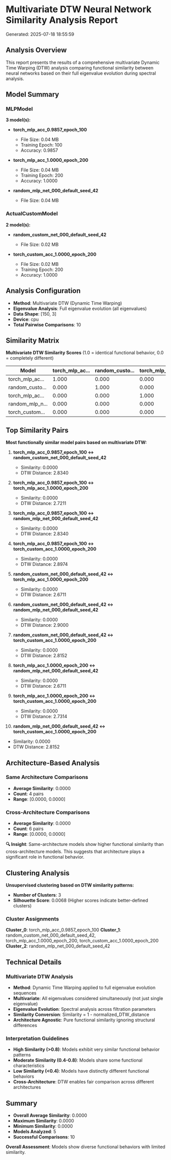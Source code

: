 # Multivariate DTW Neural Network Similarity Analysis Report
Generated: 2025-07-18 18:55:59

## Analysis Overview

This report presents the results of a comprehensive multivariate Dynamic Time Warping (DTW)
analysis comparing functional similarity between neural networks based on their full
eigenvalue evolution during spectral analysis.

## Model Summary

### MLPModel
**3 model(s):**

- **torch_mlp_acc_0.9857_epoch_100**
  - File Size: 0.04 MB
  - Training Epoch: 100
  - Accuracy: 0.9857

- **torch_mlp_acc_1.0000_epoch_200**
  - File Size: 0.04 MB
  - Training Epoch: 200
  - Accuracy: 1.0000

- **random_mlp_net_000_default_seed_42**
  - File Size: 0.04 MB

### ActualCustomModel
**2 model(s):**

- **random_custom_net_000_default_seed_42**
  - File Size: 0.02 MB

- **torch_custom_acc_1.0000_epoch_200**
  - File Size: 0.02 MB
  - Training Epoch: 200
  - Accuracy: 1.0000

## Analysis Configuration

- **Method**: Multivariate DTW (Dynamic Time Warping)
- **Eigenvalue Analysis**: Full eigenvalue evolution (all eigenvalues)
- **Data Shape**: [150, 3]
- **Device**: cpu
- **Total Pairwise Comparisons**: 10

## Similarity Matrix

**Multivariate DTW Similarity Scores** (1.0 = identical functional behavior, 0.0 = completely different)

| Model | torch_mlp_ac... | random_custo... | torch_mlp_ac... | random_mlp_n... | torch_custom... |
|-------|-------|-------|-------|-------|-------|
| torch_mlp_ac... | 1.000 | 0.000 | 0.000 | 0.000 | 0.000 |
| random_custo... | 0.000 | 1.000 | 0.000 | 0.000 | 0.000 |
| torch_mlp_ac... | 0.000 | 0.000 | 1.000 | 0.000 | 0.000 |
| random_mlp_n... | 0.000 | 0.000 | 0.000 | 1.000 | 0.000 |
| torch_custom... | 0.000 | 0.000 | 0.000 | 0.000 | 1.000 |

## Top Similarity Pairs

**Most functionally similar model pairs based on multivariate DTW:**

1. **torch_mlp_acc_0.9857_epoch_100 ↔ random_custom_net_000_default_seed_42**
   - Similarity: 0.0000
   - DTW Distance: 2.8340

2. **torch_mlp_acc_0.9857_epoch_100 ↔ torch_mlp_acc_1.0000_epoch_200**
   - Similarity: 0.0000
   - DTW Distance: 2.7211

3. **torch_mlp_acc_0.9857_epoch_100 ↔ random_mlp_net_000_default_seed_42**
   - Similarity: 0.0000
   - DTW Distance: 2.8340

4. **torch_mlp_acc_0.9857_epoch_100 ↔ torch_custom_acc_1.0000_epoch_200**
   - Similarity: 0.0000
   - DTW Distance: 2.8974

5. **random_custom_net_000_default_seed_42 ↔ torch_mlp_acc_1.0000_epoch_200**
   - Similarity: 0.0000
   - DTW Distance: 2.6711

6. **random_custom_net_000_default_seed_42 ↔ random_mlp_net_000_default_seed_42**
   - Similarity: 0.0000
   - DTW Distance: 2.9000

7. **random_custom_net_000_default_seed_42 ↔ torch_custom_acc_1.0000_epoch_200**
   - Similarity: 0.0000
   - DTW Distance: 2.8152

8. **torch_mlp_acc_1.0000_epoch_200 ↔ random_mlp_net_000_default_seed_42**
   - Similarity: 0.0000
   - DTW Distance: 2.6711

9. **torch_mlp_acc_1.0000_epoch_200 ↔ torch_custom_acc_1.0000_epoch_200**
   - Similarity: 0.0000
   - DTW Distance: 2.7314

10. **random_mlp_net_000_default_seed_42 ↔ torch_custom_acc_1.0000_epoch_200**
   - Similarity: 0.0000
   - DTW Distance: 2.8152

## Architecture-Based Analysis

### Same Architecture Comparisons
- **Average Similarity**: 0.0000
- **Count**: 4 pairs
- **Range**: [0.0000, 0.0000]

### Cross-Architecture Comparisons
- **Average Similarity**: 0.0000
- **Count**: 6 pairs
- **Range**: [0.0000, 0.0000]

**🔍 Insight**: Same-architecture models show higher functional similarity than cross-architecture models.
This suggests that architecture plays a significant role in functional behavior.

## Clustering Analysis

**Unsupervised clustering based on DTW similarity patterns:**

- **Number of Clusters**: 3
- **Silhouette Score**: 0.0068
  (Higher scores indicate better-defined clusters)

### Cluster Assignments

**Cluster_0**: torch_mlp_acc_0.9857_epoch_100
**Cluster_1**: random_custom_net_000_default_seed_42, torch_mlp_acc_1.0000_epoch_200, torch_custom_acc_1.0000_epoch_200
**Cluster_2**: random_mlp_net_000_default_seed_42

## Technical Details

### Multivariate DTW Analysis

- **Method**: Dynamic Time Warping applied to full eigenvalue evolution sequences
- **Multivariate**: All eigenvalues considered simultaneously (not just single eigenvalue)
- **Eigenvalue Evolution**: Spectral analysis across filtration parameters
- **Similarity Conversion**: Similarity = 1 - normalized_DTW_distance
- **Architecture Agnostic**: Pure functional similarity ignoring structural differences

### Interpretation Guidelines

- **High Similarity (>0.8)**: Models exhibit very similar functional behavior patterns
- **Moderate Similarity (0.4-0.8)**: Models share some functional characteristics
- **Low Similarity (<0.4)**: Models have distinctly different functional behaviors
- **Cross-Architecture**: DTW enables fair comparison across different architectures

## Summary

- **Overall Average Similarity**: 0.0000
- **Maximum Similarity**: 0.0000
- **Minimum Similarity**: 0.0000
- **Models Analyzed**: 5
- **Successful Comparisons**: 10

**Overall Assessment**: Models show diverse functional behaviors with limited similarity.